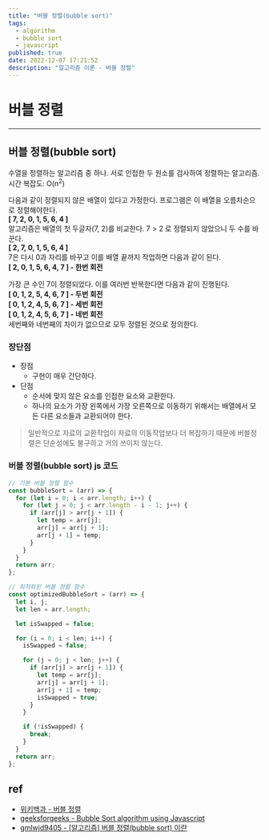 ```yaml
---
title: "버블 정렬(bubble sort)"
tags:
  - algorithm
  - bubble sort
  - javascript
published: true
date: 2022-12-07 17:21:52
description: "알고리즘 이론 - 버블 정렬"
---
```


# 버블 정렬

---

## 버블 정렬(bubble sort)

수열을 정렬하는 알고리즘 중 하나. 서로 인접한 두 원소를 검사하여 정렬하는 알고리즘.<br />
시간 복잡도: O(n<sup>2</sup>)

다음과 같이 정렬되지 않은 배열이 있다고 가정한다. 프로그램은 이 배열을 오름차순으로 정렬해야한다.<br />
<strong>[ 7, 2, 0, 1, 5, 6, 4 ]</strong><br />
알고리즘은 배열의 첫 두글자(7, 2)를 비교한다. 7 > 2 로 정렬되지 않았으니 두 수를 바꾼다.<br />
<strong>[ 2, 7, 0, 1, 5, 6, 4 ]</strong><br />
7은 다시 0과 자리를 바꾸고 이를 배열 끝까지 작업하면 다음과 같이 된다.<br />
<strong>[ 2, 0, 1, 5, 6, 4, 7 ] - 한번 회전</strong>

가장 큰 수인 7이 정렬되었다. 이를 여러번 반복한다면 다음과 같이 진행된다.<br />
<strong>[ 0, 1, 2, 5, 4, 6, 7 ] - 두번 회전</strong><br />
<strong>[ 0, 1, 2, 4, 5, 6, 7 ] - 세번 회전</strong><br />
<strong>[ 0, 1, 2, 4, 5, 6, 7 ] - 네번 회전</strong><br />
세번째와 네번째의 차이가 없으므로 모두 정렬된 것으로 정의한다.

### 장단점

- 장점
  - 구현이 매우 간단하다.
- 단점
  - 순서에 맞지 않은 요소를 인접한 요소와 교환한다.
  - 하나의 요소가 가장 왼쪽에서 가장 오른쪽으로 이동하기 위해서는 배열에서 모든 다른 요소들과 교환되어야 한다.

> 일반적으로 자료의 교환작업이 자료의 이동작업보다 더 복잡하기 때문에 버블정렬은 단순성에도 불구하고 거의 쓰이지 않는다.

### 버블 정렬(bubble sort) js 코드

```javascript
// 기본 버블 정렬 함수
const bubbleSort = (arr) => {
  for (let i = 0; i < arr.length; i++) {
    for (let j = 0; j < arr.length - i - 1; j++) {
      if (arr[j] > arr[j + 1]) {
        let temp = arr[j];
        arr[j] = arr[j + 1];
        arr[j + 1] = temp;
      }
    }
  }
  return arr;
};

// 최적화된 버블 정렬 함수
const optimizedBubbleSort = (arr) => {
  let i, j;
  let len = arr.length;

  let isSwapped = false;

  for (i = 0; i < len; i++) {
    isSwapped = false;

    for (j = 0; j < len; j++) {
      if (arr[j] > arr[j + 1]) {
        let temp = arr[j];
        arr[j] = arr[j + 1];
        arr[j + 1] = temp;
        isSwapped = true;
      }
    }

    if (!isSwapped) {
      break;
    }
  }
  return arr;
};
```

## ref

- [위키백과 - 버블 정렬](https://ko.wikipedia.org/wiki/%EB%B2%84%EB%B8%94_%EC%A0%95%EB%A0%AC)
- [geeksforgeeks - Bubble Sort algorithm using Javascript](https://www.geeksforgeeks.org/bubble-sort-algorithms-by-using-javascript/)
- [gmlwjd9405 - [알고리즘] 버블 정렬(bubble sort) 이란](https://gmlwjd9405.github.io/2018/05/06/algorithm-bubble-sort.html)
